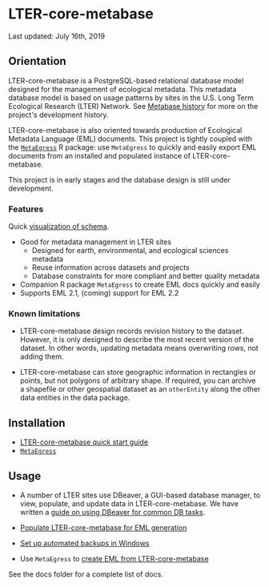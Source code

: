 # LTER-core-metabase
Last updated: July 16th, 2019

## Orientation

LTER-core-metabase is a PostgreSQL-based relational database model designed for the management of ecological metadata. This metadata database model is based on usage patterns by sites in the U.S. Long Term Ecological Research (LTER) Network. See [Metabase history](docs/history.md) for more on the project's development history.

LTER-core-metabase is also oriented towards production of Ecological Metadata Language (EML) documents. This project is tightly coupled with the [`MetaEgress`](https://github.com/BLE-LTER/MetaEgress) R package: use `MetaEgress` to quickly and easily export EML documents from an installed and populated instance of LTER-core-metabase.

This project is in early stages and the database design is still under development. 

### Features

Quick [visualization of schema](http://tiny.cc/metabaseSchema).

- Good for metadata management in LTER sites
  - Designed for earth, environmental, and ecological sciences metadata
  - Reuse information across datasets and projects
  - Database constraints for more compliant and better quality metadata
- Companion R package `MetaEgress` to create EML docs quickly and easily
- Supports EML 2.1, (coming) support for EML 2.2

### Known limitations

- LTER-core-metabase design records revision history to the dataset. However, it is only designed to describe the most recent version of the dataset. In other words, updating metadata means overwriting rows, not adding them.

- LTER-core-metabase can store geographic information in rectangles or points, but not polygons of arbitrary shape.  If required, you can archive a shapefile or other geospatial dataset as an `otherEntity` along the other data entities in the data package.
 
## Installation

- [LTER-core-metabase quick start guide](docs/quick_start.md)
- [`MetaEgress`](https://github.com/BLE-LTER/MetaEgress)

## Usage

- A number of LTER sites use DBeaver, a GUI-based database manager, to view, populate, and update data in LTER-core-metabase. We have written a [guide on using DBeaver for common DB tasks](docs/dbeaver.md).

- [Populate LTER-core-metabase for EML generation](docs/populate.md)

- [Set up automated backups in Windows](docs/backup.md)

- Use `MetaEgress` to [create EML from LTER-core-metabase](https://github.com/BLE-LTER/MetaEgress/blob/master/docs/articles/usage_example.md)

See the docs folder for a complete list of docs.